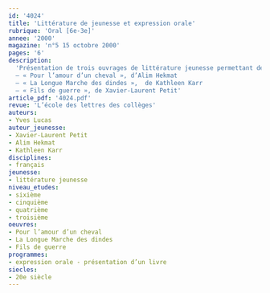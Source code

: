 ```yaml
---
id: '4024'
title: 'Littérature de jeunesse et expression orale'
rubrique: 'Oral [6e-3e]'
annee: '2000'
magazine: 'n°5 15 octobre 2000'
pages: '6'
description: 
  'Présentation de trois ouvrages de littérature jeunesse permettant de travailler l’expression orale :
  – « Pour l’amour d’un cheval », d’Alim Hekmat
  – « La Longue Marche des dindes »,  de Kathleen Karr
  – « Fils de guerre », de Xavier-Laurent Petit'
article_pdf: '4024.pdf'
revue: 'L’école des lettres des collèges'
auteurs:
- Yves Lucas
auteur_jeunesse:
- Xavier-Laurent Petit
- Alim Hekmat
- Kathleen Karr
disciplines:
- français
jeunesse:
- littérature jeunesse
niveau_etudes:
- sixième
- cinquième
- quatrième
- troisième
oeuvres:
- Pour l’amour d’un cheval
- La Longue Marche des dindes
- Fils de guerre
programmes:
- expression orale - présentation d’un livre
siecles:
- 20e siècle
---
```

